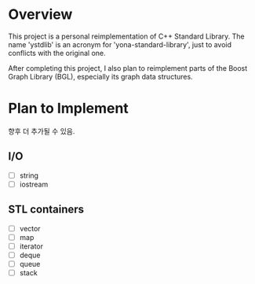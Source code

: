 # Overview

This project is a personal reimplementation of C++ Standard Library.
The name 'ystdlib' is an acronym for 'yona-standard-library', just to avoid conflicts with the original one.

After completing this project, I also plan to reimplement parts of the Boost Graph Library (BGL), especially its graph data structures.

# Plan to Implement

향후 더 추가될 수 있음.

## I/O
- [ ] string
- [ ] iostream

## STL containers
- [ ] vector
- [ ] map
- [ ] iterator
- [ ] deque
- [ ] queue
- [ ] stack
